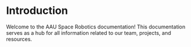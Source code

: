 # Introduction

Welcome to the AAU Space Robotics documentation! This documentation serves as a hub for all information related to our team, projects, and resources.
